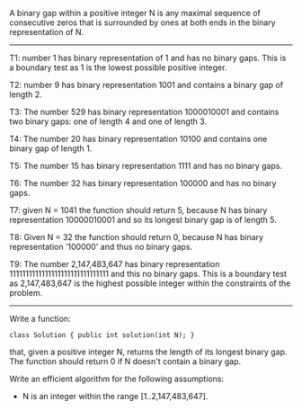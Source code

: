 ﻿A binary gap within a positive integer N is any maximal sequence of consecutive zeros that is surrounded by ones at both ends in the binary representation of N.

---

T1: number 1 has binary representation of 1 and has no binary gaps.  This is a boundary test as 1 is the lowest possible positive integer.

T2: number 9 has binary representation 1001 and contains a binary gap of length 2.

T3: The number 529 has binary representation 1000010001 and contains two binary gaps: one of length 4 and one of length 3.

T4: The number 20 has binary representation 10100 and contains one binary gap of length 1.

T5: The number 15 has binary representation 1111 and has no binary gaps.

T6: The number 32 has binary representation 100000 and has no binary gaps.

T7: given N = 1041 the function should return 5, because N has binary representation 10000010001 and so its longest binary gap is of length 5.

T8: Given N = 32 the function should return 0, because N has binary representation '100000' and thus no binary gaps.

T9: The number 2,147,483,647 has binary representation 1111111111111111111111111111111 and this no binary gaps.  This is a boundary test as 2,147,483,647 is the highest possible integer within the constraints of the problem.

---

Write a function:

  `class Solution { public int solution(int N); }`

that, given a positive integer N, returns the length of its longest binary gap. The function should return 0 if N doesn't contain a binary gap.


Write an efficient algorithm for the following assumptions:

- N is an integer within the range [1..2,147,483,647].
